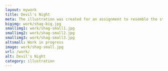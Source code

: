 ```yaml
---
layout: mywork
title: Devil's Night
meta: The illustration was created for an assignment to resemble the style of Josh Agle’s work. For this illustration, I chose the "Devil's Night“ theme and title, where the foreplay leads to a sensual night full of dark secrets. I then chose the analogous colour scheme of red, orange, yellow, and green. In the imagery, I created a scene where the focal point is the woman dressed in a tight-fitting devil outfit. Her body language is casual as her expression hides her dark secret. Across from her is a black cat sitting lazily on a yellow rug. The proud man in front of the window is waiting for her to make a move. In the room, I added a couch in 3D, a rug with a fur pattern, a brick-patterned wall, and a large window that overlooks a city at night. The underlying distressed orange background is created in Photoshop and then imported into Illustrator. Once there, the background underwent Live Trace to convert the raster image to a vector. I mostly worked with the pen tool to create the illustration over the pencil outline.
bigimg: work/shag-big.jpg
smallimg1: work/shag-small1.jpg
smallimg2: work/shag-small2.jpg
smallimg3: work/shag-small3.jpg
altsmall: Work in progress
image: work/shag-small.jpg
url: /work/
alt: Devil's Night
category: illustration
---
```

